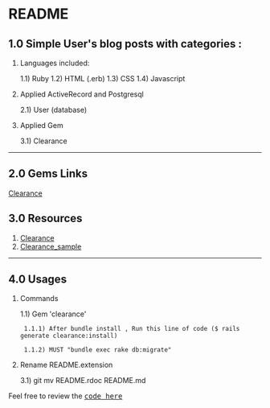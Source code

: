 # README

## 1.0 Simple User's blog posts with categories : 

1) Languages included:

	1.1) Ruby 
	1.2) HTML (.erb)
	1.3) CSS
	1.4) Javascript


2) Applied ActiveRecord and Postgresql 

	2.1) User (database)


3) Applied Gem 

	3.1) Clearance 

---

## 2.0 Gems Links 

[Clearance](https://github.com/thoughtbot/clearance)

## <a name="resources"></a> 3.0 Resources 

1. [Clearance](https://github.com/thoughtbot/clearance)
2. [Clearance_sample](http://www.sitepoint.com/simple-rails-authentication-with-clearance/)

---

## 4.0 Usages

1) Commands

	1.1) Gem 'clearance'
	
		1.1.1) After bundle install , Run this line of code ($ rails generate clearance:install)

		1.1.2) MUST "bundle exec rake db:migrate"

3) Rename README.extension 

	3.1) git mv README.rdoc README.md

Feel free to review the <tt>[code here](https://github.com/yclim95/quora_clone_clearance)</tt> 